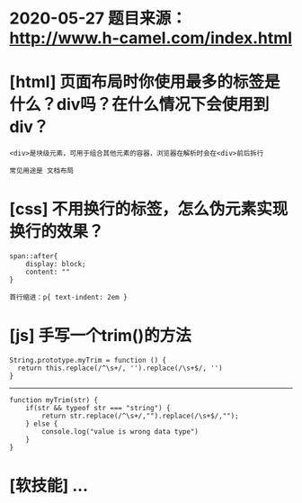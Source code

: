 # 2020-05-27 题目来源：http://www.h-camel.com/index.html

# [html] 页面布局时你使用最多的标签是什么？div吗？在什么情况下会使用到div？
	
	<div>是块级元素，可用于组合其他元素的容器，浏览器在解析时会在<div>前后拆行

	常见用途是 文档布局

# [css] 不用换行的标签，怎么伪元素实现换行的效果？
	 
	span::after{
		display: block;
		content: ""
	}

	首行缩进：p{ text-indent: 2em }

# [js] 手写一个trim()的方法
	
	String.prototype.myTrim = function () {
	  return this.replace(/^\s+/, '').replace(/\s+$/, '')
	}

----------
	function myTrim(str) {
		if(str && typeof str === "string") {
			return str.replace(/^\s+/,"").replace(/\s+$/,"");
		} else {
			console.log("value is wrong data type")
		}
	}
 
# [软技能] ...